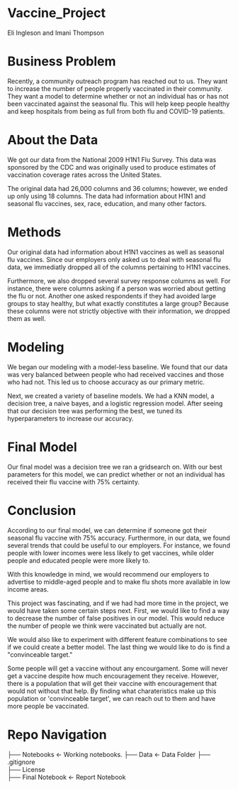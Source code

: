 # Vaccine_Project

Eli Ingleson and Imani Thompson

# Business Problem

Recently, a community outreach program has reached out to us. They want to increase the number of people properly vaccinated in their community. They want a model to determine whether or not an individual has or has not been vaccinated against the seasonal flu. This will help keep people healthy and keep hospitals from being as full from both flu and COVID-19 patients.

# About the Data

We got our data from the National 2009 H1N1 Flu Survey. This data was sponsored by the CDC and was originally used to produce estimates of vaccination coverage rates across the United States.

 The original data had 26,000 columns and 36 columns; however, we ended up only using 18 columns. The data had information about H1N1 and seasonal flu vaccines, sex, race, education, and many other factors.

# Methods

Our original data had information about H1N1 vaccines as well as seasonal flu vaccines. Since our employers only asked us to deal with seasonal flu data, we immediatly dropped all of the columns pertaining to H1N1 vaccines.


Furthermore, we also dropped several survey response columns as well. For instance, there were columns asking if a person was worried about getting the flu or not. Another one asked respondents if they had avoided large groups to stay healthy, but what exactly constitutes a large group? Because these columns were not strictly objective with their information, we dropped them as well.

# Modeling

We began our modeling with a model-less baseline. We found that our data was very balanced between people who had received vaccines and those who had not. This led us to choose accuracy as our primary metric.

Next, we created a variety of baseline models. We had a KNN model, a decision tree, a naive bayes, and a logistic regression model. After seeing that our decision tree was performing the best, we tuned its hyperparameters to increase our accuracy.

# Final Model

Our final model was a decision tree we ran a gridsearch on. With our best parameters for this model, we can predict whether or not an individual has received their flu vaccine with 75% certainty.

# Conclusion

According to our final model, we can determine if someone got their seasonal flu vaccine with 75% accuracy. Furthermore, in our data, we found several trends that could be useful to our employers. For instance, we found people with lower incomes were less likely to get vaccines, while older people and educated people were more likely to.

With this knowledge in mind, we would recommend our employers to advertise to middle-aged people and to make flu shots more available in low income areas.

This project was fascinating, and if we had had more time in the project, we would have taken some certain steps next. First, we would like to find a way to decrease the number of false positives in our model. This would reduce the number of people we think were vaccinated but actually are not.

We would also like to experiment with different feature combinations to see if we could create a better model. The last thing we would like to do is find a "convinceable target."

Some people will get a vaccine without any encourgament. Some will never get a vaccine despite how much encouragement they receive. However, there is a population that will get their vaccine with encouragement that would not without that help. By finding what charateristics make up this population or 'convinceable target', we can reach out to them and have more people be vaccinated. 

# Repo Navigation

├── Notebooks        <- Working notebooks. 
├── Data             <- Data Folder 
├── .gitignore          
├── License          
├── Final Notebook   <- Report Notebook         
